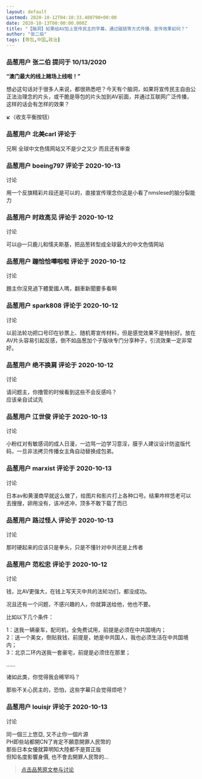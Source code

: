 ```yaml
---
layout: default
Lastmod: 2020-10-12T04:18:33.480790+00:00
date: 2020-10-13T00:00:00.000Z
title: "【脑洞】如果给AV加上宣传民主的字幕，通过磁链等方式传播，宣传效果如何？"
author: "张二伯"
tags: [辱包,中国,政治]
---
```



### 品葱用户 **张二伯** 提问于 10/13/2020
    
**“澳门最大的线上赌场上线啦！”**  
  
想必这句话对于很多人来说，都很熟悉吧？今天有个脑洞，如果将宣传民主自由公正法治理念的片头，或干脆是辱包的片头加到AV前面，并通过互联网广泛传播，这样的话会有怎样的效果？  
  
**↙**（收支平衡按钮）
    
                

### 品葱用户 **北美carl** 评论于 
        
兄啊 全球中文色情网站又不是少之又少 而且还有审查
        
                

### 品葱用户 **boeing797** 评论于 2020-10-13
讨论

        
用一个反旗精彩片段还是可以的，直接宣传理念你这是小看了nmslese的脑分裂能力
        
                

### 品葱用户 **时政高见** 评论于 2020-10-12
讨论

        
可以@一只鹿儿和懦夫斯基，把品葱转型成全球最大的中文色情网站
        
                

### 品葱用户 **蹦恰恰嘩啦啦** 评论于 2020-10-12
讨论

        
題主你沒見過下體愛國人嗎，翻車新聞要多看啊
        
                

### 品葱用户 **spark808** 评论于 2020-10-12
讨论

        
以前法轮功把口号印在钞票上、随机寄宣传材料，但是感觉效果不是特别好。放在AV片头容易引起反感，倒不如品葱加个子版块专门分享种子，引流效果一定非常好。
        
                

### 品葱用户 **绝不换肩** 评论于 2020-10-12
讨论

        
请问题主，你撸管的时候看到这些不会反感吗？  
应该亲自试试先
        
                

### 品葱用户 **江世俊** 评论于 2020-10-13
讨论

        
小粉红对有敏感词的成人日漫，一边骂一边学习意淫，膜乎人建议设计防盗版代码，一旦非法拷贝传播女主角自动替换成包弟。
        
                

### 品葱用户 **marxist** 评论于 2020-10-13
讨论

        
日本av和黄漫商早就这么做了，给图片和影片打上各种口号。结果咋样恁老可以去搜搜，卵用没有，该冲还冲，顶多不敢下载了而已
        
                

### 品葱用户 **路过怪人** 评论于 2020-10-13
讨论

        
那时硬起来的应该只是拳头，只是不懂针对中共还是上传者
        
                

### 品葱用户 **范松忠** 评论于 2020-10-12
讨论

        
钱，比AV更强大，在钱上写天灭中共的法轮功们，都没成功。  
  
况且还有一个问题，不感兴趣的人，你就算送给他，他也不要。  
  
比如以下几个条件：  
  
1：送我一辆豪车，配司机，全免费试用，前提是必须在中共国境内；  
2：送一个美女，倒贴我钱，前提是，她是中共国人，我也必须生活在中共国境内；  
3：北京二环内送我一套豪宅，前提是必须住在那里；  
  
……  
  
诸如此类，你觉得我会稀罕吗？  
  
那些不关心民主的，恐怕，这些字幕只会觉得烦吧？
        
                

### 品葱用户 **louisjr** 评论于 2020-10-13
讨论

        
同一個三上悠亞, 又不止你一個片源  
PH即些站都開CN了肯定不願意開罪人民幣的  
那些日本女優就算明知大陸都不是買正版  
但知名度影響身價, 也不會去開罪人民幣的...
        
                





> [点击品葱原文参与讨论](https://pincong.rocks/question/32098)

